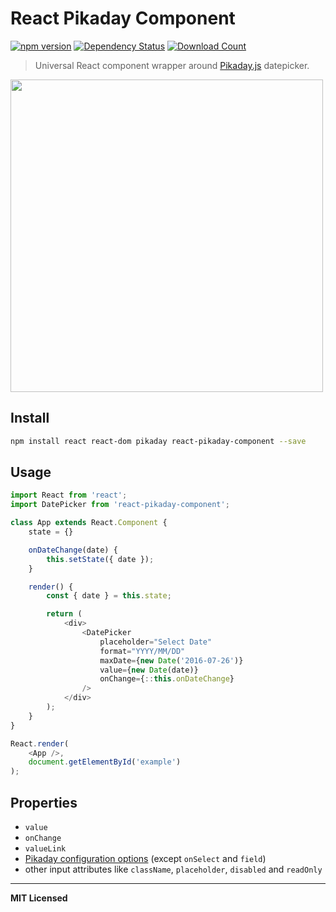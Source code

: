 # React Pikaday Component

[![npm version](http://badge.fury.io/js/react-pikaday-component.svg)](http://badge.fury.io/js/react-pikaday-component)
[![Dependency Status](http://david-dm.org/voronianski/react-pikaday-component.svg)](http://david-dm.org/voronianski/react-pikaday-component)
[![Download Count](http://img.shields.io/npm/dm/react-pikaday-component.svg?style=flat)](http://www.npmjs.com/package/react-pikaday-component)

> Universal React component wrapper around [Pikaday.js](https://github.com/dbushell/Pikaday) datepicker.

<img src="https://dl.dropboxusercontent.com/u/100463011/react-pikaday-component.gif" width="500" />

## Install

```bash
npm install react react-dom pikaday react-pikaday-component --save
```

## Usage

```javascript
import React from 'react';
import DatePicker from 'react-pikaday-component';

class App extends React.Component {
    state = {}

    onDateChange(date) {
        this.setState({ date });
    }

    render() {
        const { date } = this.state;

        return (
            <div>
                <DatePicker 
                    placeholder="Select Date"
                    format="YYYY/MM/DD"
                    maxDate={new Date('2016-07-26')}
                    value={new Date(date)}
                    onChange={::this.onDateChange}
                />
            </div>
        );
    }
}

React.render(
    <App />,
    document.getElementById('example')
);
```

## Properties

- `value`
- `onChange`
- `valueLink`
- [Pikaday configuration options](https://github.com/dbushell/Pikaday#configuration) (except `onSelect` and `field`)
- other input attributes like `className`, `placeholder`, `disabled` and `readOnly`

---

**MIT Licensed**
